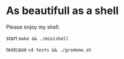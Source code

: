 # As beautifull as a shell

Please enjoy my shell.

start
`make && ./minishell`

testcase
`cd tests && ./grademe.sh`
